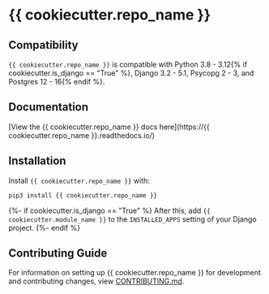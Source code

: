 # {{ cookiecutter.repo_name }}

## Compatibility

`{{ cookiecutter.repo_name }}` is compatible with Python 3.8 - 3.12{% if cookiecutter.is_django == "True" %}, Django 3.2 - 5.1, Psycopg 2 - 3, and Postgres 12 - 16{% endif %}.

## Documentation

[View the {{ cookiecutter.repo_name }} docs here](https://{{ cookiecutter.repo_name }}.readthedocs.io/)

## Installation

Install `{{ cookiecutter.repo_name }}` with:

    pip3 install {{ cookiecutter.repo_name }}

{%- if cookiecutter.is_django == "True" %}
After this, add `{{ cookiecutter.module_name }}` to the `INSTALLED_APPS` setting of your Django project.
{%- endif %}

## Contributing Guide

For information on setting up {{ cookiecutter.repo_name }} for development and contributing changes, view [CONTRIBUTING.md](CONTRIBUTING.md).
